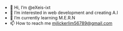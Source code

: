 - 👋 Hi, I’m @eXeis-ixt
- 👀 I’m interested in web development and creating A.I
- 🌱 I’m currently learning M.E.R.N
- 📫 How to reach me mjlickerlim56789@gmail.com

<!---
eXeis-ixt/eXeis-ixt is a ✨ special ✨ repository because its `README.md` (this file) appears on your GitHub profile.
You can click the Preview link to take a look at your changes.
--->
